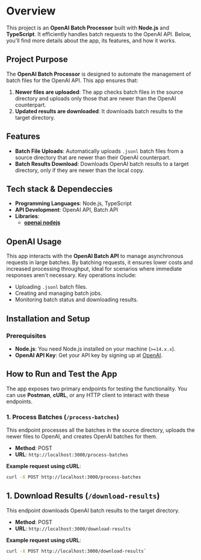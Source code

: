 # Overview

This project is an **OpenAI Batch Processor** built with **Node.js** and **TypeScript**. It efficiently handles batch requests to the OpenAI API. Below, you'll find more details about the app, its features, and how it works.

## Project Purpose

The **OpenAI Batch Processor** is designed to automate the management of batch files for the OpenAI API. This app ensures that:

1. **Newer files are uploaded**: The app checks batch files in the source directory and uploads only those that are newer than the OpenAI counterpart.
2. **Updated results are downloaded**: It downloads batch results to the target directory.

## Features

- **Batch File Uploads**: Automatically uploads `.jsonl` batch files from a source directory that are newer than their OpenAI counterpart.
- **Batch Results Download**: Downloads OpenAI batch results to a target directory, only if they are newer than the local copy.

## Tech stack & Dependeccies

- **Programming Languages**: Node.js, TypeScript
- **API Development**: OpenAI API, Batch API
- **Libraries**:
  - **[openai nodejs](https://github.com/openai/openai-node)**


## OpenAI Usage

This app interacts with the **OpenAI Batch API** to manage asynchronous requests in large batches. By batching requests, it ensures lower costs and increased processing throughput, ideal for scenarios where immediate responses aren't necessary. Key operations include:
- Uploading `.jsonl` batch files.
- Creating and managing batch jobs.
- Monitoring batch status and downloading results.


## Installation and Setup

### Prerequisites

- **Node.js**: You need Node.js installed on your machine (`>=14.x.x`).
- **OpenAI API Key**: Get your API key by signing up at [OpenAI](https://beta.openai.com/signup/).


## How to Run and Test the App

The app exposes two primary endpoints for testing the functionality. You can use **Postman**, **cURL**, or any HTTP client to interact with these endpoints.

### 1. Process Batches (`/process-batches`)

This endpoint processes all the batches in the source directory, uploads the newer files to OpenAI, and creates OpenAI batches for them.

- **Method**: POST
- **URL**: `http://localhost:3000/process-batches`

**Example request using cURL**:

```bash
curl -X POST http://localhost:3000/process-batches
```
## 1. Download Results (`/download-results`)

This endpoint downloads OpenAI batch results to the target directory.

- **Method**: POST
- **URL**: `http://localhost:3000/download-results`

**Example request using cURL**:

```bash
curl -X POST http://localhost:3000/download-results`
```


